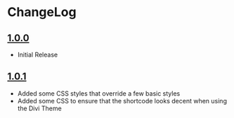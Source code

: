 # ChangeLog #

## [1.0.0](https://github.com/lhaverkamp/ccbpress-booster/tag/1.0.0)

- Initial Release

## [1.0.1](https://github.com/lhaverkamp/ccbpress-booster/tag/1.0.1)

- Added some CSS styles that override a few basic styles
- Added some CSS to ensure that the shortcode looks decent when using the Divi Theme